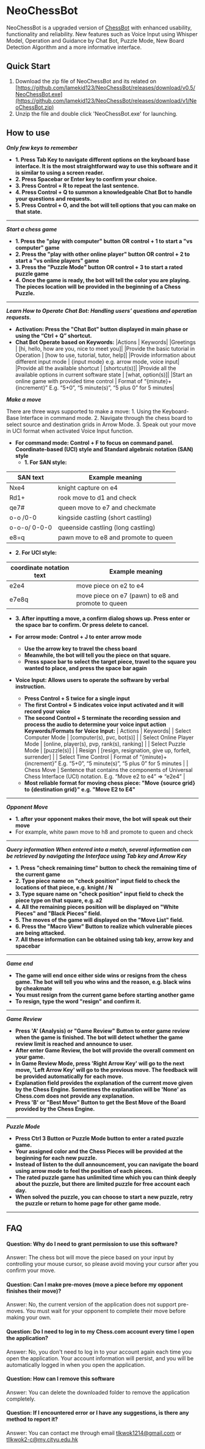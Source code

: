# NeoChessBot
NeoChessBot is a upgraded version of [ChessBot](https://github.com/GNOLNG/ChessBot) with enhanced usability, functionality and reliability. New features such as Voice Input using Whisper Model, Operation and Guidance by Chat Bot, Puzzle Mode, New Board Detection Algorithm and a more informative interface.

## Quick Start
1. Download the zip file of NeoChessBot and its related on [https://github.com/lamekid123/NeoChessBot/releases/download/v0.5/NeoChessBot.exe](https://github.com/lamekid123/NeoChessBot/releases/download/v1/NeoChessBot.zip)
2. Unzip the file and double click 'NeoChessBot.exe' for launching.

## How to use
***Only few keys to remember***
  - **1. Press Tab Key to navigate different options on the keyboard base interface. It is the most straightforward way to use this software and it is similar to using a screen reader.**
  - **2. Press Spacebar or Enter key to confirm your choice.**
  - **3. Press Control + R to repeat the last sentence.**
  - **4. Press Control + Q to summon a knowledgeable Chat Bot to handle your questions and requests.**
  - **5. Press Control + O, and the bot will tell options that you can make on that state.**
---
***Start a chess game***
  - **1. Press the "play with computer" button OR control + 1 to start a "vs computer" game**  
  - **2. Press the "play with other online player" button OR control + 2 to start a "vs online players" game**
  - **3. Press the "Puzzle Mode" button OR control + 3 to start a rated puzzle game**
  - **4. Once the game is ready, the bot will tell the color you are playing. The pieces location will be provided in the beginning of a Chess Puzzle.**  

---
***Learn How to Operate***
***Chat Bot: Handling users’ questions and operation requests.***
  - **Activation: Press the "Chat Bot" button displayed in main phase or using the “Ctrl + Q” shortcut.**
  - **Chat Bot Operate based on Keywords:** 
  |Actions | Keywords|
  |Greetings | [hi, hello, how are you, nice to meet you]|
  |Provide the basic tutorial in Operation | [how to use, tutorial, tutor, help]|
  |Provide information about different input mode | {input mode} e.g. arrow mode, voice input|
  |Provide all the available shortcut | [shortcut(s)]|
  |Provide all the available options in current software state | [what, option(s)]|
  |Start an online game with provided time control | Format of “{minute}+{increment}” E.g. “5+0”, “5 minute(s)”, “5 plus 0” for 5 minutes|

***Make a move***

  There are three ways supported to make a move: 1. Using the Keyboard-Base Interface in command mode. 2. Navigate through the chess board to select source and destination grids in Arrow Mode. 3. Speak out your move in UCI format when activated Voice Input function.

  - **For command mode: Control + F to focus on command panel.  Coordinate-based (UCI) style and Standard algebraic notation (SAN) style**  
    - **1. For SAN style:**

| SAN text            | Example meaning |
| ----------------- | ----------- |
| Nxe4 | knight capture on e4 |
| Rd1+ | rook move to d1 and check |
| qe7# | queen move to e7 and checkmate |
| o-o /0-0 | kingside castling (short castling) |
| o-o-o/ 0-0-0 | queenside castling (long castling) |
| e8=q | pawn move to e8 and promote to queen |

  - **2. For UCI style:**

| coordinate notation text            | Example meaning |
| ----------------- | ----------- |
| e2e4 | move piece on e2 to e4 |
| e7e8q | move piece on e7 (pawn) to e8 and promote to queen |

  - **3. After inputting a move, a confirm dialog shows up. Press enter or the space bar to confirm. Or press delete to cancel.** 

- **For arrow mode: Control + J to enter arrow mode**
  - **Use the arrow key to travel the chess board**
  - **Meanwhile, the bot will tell you the piece on that square.**
  - **Press space bar to select the target piece, travel to the square you wanted to place, and press the space bar again**
 
- **Voice Input: Allows users to operate the software by verbal instruction.**
  - **Press Control + S twice for a single input**
  - **The first Control + S indicates voice input activated and it will record your voice**
  - **The second Control + S terminate the recording session and process the audio to determine your voice input action**
  **Keywords/Formats for Voice Input:**
  | Actions | Keywords|
  | Select Computer Mode  | [computer(s), pvc, bot(s)] |
  | Select Online Player Mode | [online, player(s), pvp, rank(s), ranking] |
  | Select Puzzle Mode | [puzzle(s)] |
  | Resign | [resign, resignation, give up, forfeit, surrender] |
  | Select Time Control | Format of “{minute}+{increment}” E.g. “5+0”, “5 minute(s)”, “5 plus 0” for 5 minutes |
  | Chess Move | Sentence that contains the components of Universal Chess Interface (UCI) notation. E.g. “Move e2 to e4” => “e2e4” |
  - **Most reliable format for moving chess piece: "Move {source grid} to {destination grid}" e.g. "Move E2 to E4"**
---

***Opponent Move***
  - **1. after your opponent makes their move, the bot will speak out their move**
  - For example, white pawn move to h8 and promote to queen and check
---
***Query information***
***When entered into a match, several information can be retrieved by navigating the Interface using Tab key and Arrow Key***
  - **1. Press "check remaining time" button to check the remaining time of the current game**
  - **2. Type piece name on "check position" input field to check the locations of that piece, e.g. knight / N**
  - **3. Type square name on "check position" input field to check the piece type on that square, e.g. a2**
  - **4. All the remaining pieces position will be displayed on "White Pieces" and "Black Pieces" field.**
  - **5. The moves of the game will displayed on the "Move List" field.**
  - **6. Press the "Macro View" Button to realize which vulnerable pieces are being attacked.**
  - **7. All these information can be obtained using tab key, arrow key and spacebar**

---
***Game end***
  - **The game will end once either side wins or resigns from the chess game. The bot will tell you who wins and the reason, e.g. black wins by cheakmate**
  - **You must resign from the current game before starting another game**
  - **To resign, type the word "resign" and confirm it.**

---
***Game Review***
  - **Press 'A' (Analysis) or "Game Review" Button to enter game review when the game is finished. The bot will detect whether the game review limit is reached and announce to user.**
  - **After enter Game Review, the bot will provide the overall comment on your game.**
  - **In Game Review Mode, press 'Right Arrow Key' will go to the next move, 'Left Arrow Key' will go to the previous move. The feedback will be provided automatically for each move.**
  - **Explanation field provides the explanation of the current move given by the Chess Engine. Sometimes the explanation will be 'None' as Chess.com does not provide any explanation.**
  - **Press 'B' or "Best Move" Button to get the Best Move of the Board provided by the Chess Engine.**

---
***Puzzle Mode***
  - **Press Ctrl 3 Button or Puzzle Mode button to enter a rated puzzle game.**
  - **Your assigned color and the Chess Pieces will be provided at the beginning for each new puzzle.**
  - **Instead of listen to the dull announcement, you can navigate the board using arrow mode to feel the position of each pieces.**
  - **The rated puzzle game has unlimited time which you can think deeply about the puzzle, but there are limited puzzle for free account each day.**
  - **When solved the puzzle, you can choose to start a new puzzle, retry the puzzle or return to home page for other game mode.**

---

## FAQ

#### Question: Why do I need to grant permission to use this software?

Answer: The chess bot will move the piece based on your input by controlling your mouse cursor, so please avoid moving your cursor after you confirm your move.

#### Question: Can I make pre-moves (move a piece before my opponent finishes their move)?

Answer: No, the current version of the application does not support pre-moves. You must wait for your opponent to complete their move before making your own.

#### Question: Do I need to log in to my Chess.com account every time I open the application?

Answer: No, you don't need to log in to your account again each time you open the application. Your account information will persist, and you will be automatically logged in when you open the application.

#### Question: How can I remove this software

Answer: You can delete the downloaded folder to remove the application completely.

#### Question: If I encountered error or I have any suggestions, is there any method to report it?

Answer: You can contact me through email tlkwok1214@gmail.com or tllkwok2-c@my.cityu.edu.hk
